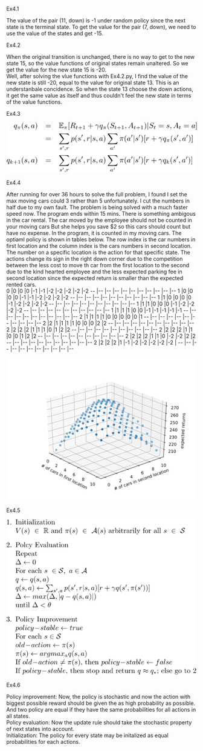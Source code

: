 Ex4.1

The value of the pair (11, down) is -1 under random policy since the next state is the terminal state. To get the value for the pair (7, down), we need to use the value of the states and get -15.  

Ex4.2

When the original transition is unchanged, there is no way to get to the new state 15, so the value functions of original states remain unaltered. So we get the value for the new state 15 is -20.  
Well, after solving the vlue functions with Ex4.2.py, I find the  value of the new state is still -20, equal to the value for original state 13. This is an understanbale concidence. So when the state 13 choose the down actions, it get the same value as itself and thus couldn't feel the new state in terms of the value functions.   

Ex4.3

![Ex4.3](Ex4.3.svg)

Ex4.4

After running for over 36 hours to solve the full problem, I found I set the max moving cars could 3 rather than 5 unfortunately. I cut the numbers in half due to my own fault. The problem is being solved with a much faster speed now. The program ends within 15 mins. There is something ambigous in the car rental. The car moved by the employee should not be counted in your moving cars But she helps you save $2 so this cars should count but have no expense. In the program, it is counted in my moving cars. The optiaml policy is shown in tables below. The row index is the car numbers in first location and the column index is the cars numbers in second location. The number on a specific location is the action for that specific state. The actions change its sign in the right down corner due to the competition between the less cost to move th car from the first location to the second due to the kind hearted employee and the less expected parking fee in second location since the expected return is smaller than the expected rented cars.  
0 |0 |0 |0 |-1 |-1 |-2 |-2 |-2 |-2 |-2 
-- |-- |-- |-- |-- |-- |-- |-- |-- |-- |-- 
1 |0 |0 |0 |0 |-1 |-1 |-2 |-2 |-2 |-2 
-- |-- |-- |-- |-- |-- |-- |-- |-- |-- |-- 
1 |1 |0 |0 |0 |0 |-1 |-2 |-2 |-2 |-2 
-- |-- |-- |-- |-- |-- |-- |-- |-- |-- |-- 
1 |1 |1 |0 |0 |0 |-1 |-2 |-2 |-2 |-2 
-- |-- |-- |-- |-- |-- |-- |-- |-- |-- |-- 
1 |1 |1 |1 |0 |0 |-1 |-1 |-1 |-1 |-1 
-- |-- |-- |-- |-- |-- |-- |-- |-- |-- |-- 
2 |1 |1 |1 |1 |0 |0 |0 |0 |0 |1 
-- |-- |-- |-- |-- |-- |-- |-- |-- |-- |-- 
2 |2 |1 |1 |1 |1 |0 |0 |0 |2 |2 
-- |-- |-- |-- |-- |-- |-- |-- |-- |-- |-- 
2 |2 |2 |2 |1 |1 |1 |0 |1 |2 |2 
-- |-- |-- |-- |-- |-- |-- |-- |-- |-- |-- 
2 |2 |2 |2 |1 |1 |0 |0 |1 |2 |2 
-- |-- |-- |-- |-- |-- |-- |-- |-- |-- |-- 
2 |2 |2 |2 |1 |1 |0 |-2 |-2 |2 |2 
-- |-- |-- |-- |-- |-- |-- |-- |-- |-- |-- 
2 |2 |2 |2 |1 |-1 |-2 |-2 |-2 |-2 |-2 |
-- |-- |-- |-- |-- |-- |-- |-- |-- |-- |-- 
 
 ![Ex4.4](Ex4.4_1.svg)

Ex4.5

![Ex4.5](Ex4.5.svg)

Ex4.6

Policy improvement: Now, the policy is stochastic and now the action with biggest possible reward should be given the as high probability as possible. And two policy are equal if they have the same probabilities for all actions in all states.  
Policy evaluation: Now the update rule should take the stochastic property of next states into account.  
Initialization: The policy for every state may be initalized as equal probabilities for each actions.
